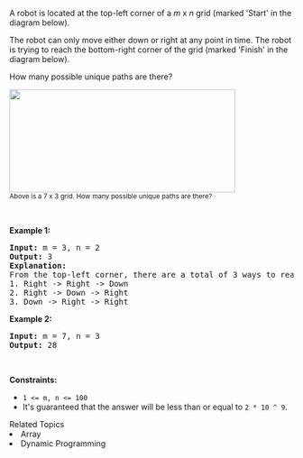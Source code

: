 <p>A robot is located at the top-left corner of a <em>m</em> x <em>n</em> grid (marked &#39;Start&#39; in the diagram below).</p>

<p>The robot can only move either down or right at any point in time. The robot is trying to reach the bottom-right corner of the grid (marked &#39;Finish&#39; in the diagram below).</p>

<p>How many possible unique paths are there?</p>

<p><img src="https://assets.leetcode.com/uploads/2018/10/22/robot_maze.png" style="width: 400px; height: 183px;" /><br />
<small>Above is a 7 x 3 grid. How many possible unique paths are there?</small></p>

<p>&nbsp;</p>
<p><strong>Example 1:</strong></p>

<pre>
<strong>Input:</strong> m = 3, n = 2
<strong>Output:</strong> 3
<strong>Explanation:</strong>
From the top-left corner, there are a total of 3 ways to reach the bottom-right corner:
1. Right -&gt; Right -&gt; Down
2. Right -&gt; Down -&gt; Right
3. Down -&gt; Right -&gt; Right
</pre>

<p><strong>Example 2:</strong></p>

<pre>
<strong>Input:</strong> m = 7, n = 3
<strong>Output:</strong> 28
</pre>

<p>&nbsp;</p>
<p><strong>Constraints:</strong></p>

<ul>
	<li><code>1 &lt;= m, n &lt;= 100</code></li>
	<li>It&#39;s guaranteed that the answer will be less than or equal to <code>2 * 10 ^ 9</code>.</li>
</ul>
<div><div>Related Topics</div><div><li>Array</li><li>Dynamic Programming</li></div></div>